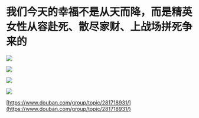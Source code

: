 # 我们今天的幸福不是从天而降，而是精英女性从容赴死、散尽家财、上战场拼死争来的

![](./0038/1.jpg)

![](./0038/2.jpg)

![](./0038/3.jpg)

![](./0038/4.jpg)

[https://www.douban.com/group/topic/281718931/](https://www.douban.com/group/topic/281718931/)
